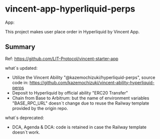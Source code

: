 # vincent-app-hyperliquid-perps

App:

This project makes user place order in Hyperliquid by Vincent App.

## Summary

Ref: https://github.com/LIT-Protocol/vincent-starter-app

what`s updated:

- Utilize the Vincent Ability "@kazemochizuki/hyperliquid-perps", source code in: https://github.com/kazemochizuki/vincent-ability-hyperliquid-perps
- Deposit to Hyperliquid by official ability "ERC20 Transfer"
- Chain from Base to Arbitrum: but the name of environment variables "BASE_RPC_URL" doesn`t change due to reuse the Railway template provided by the origin repo.

what`s deprecated:

- DCA, Agenda & DCA: code is retained in case the Railway template doesn`t work.
